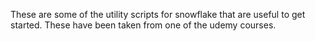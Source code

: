These are some of the utility scripts for snowflake that are useful to get started. These have been taken from one of the udemy courses.
